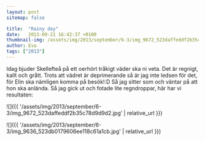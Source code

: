 ```yaml
---
layout: post
sitemap: false

title:  "Rainy day"
date:   2013-09-21 16:42:37 +0100
thumbnail-img: /assets/img/2013/september/6-3/img_9672_523daffeddf2b35c78d9d9d2.jpg
author: Eva
tags: ["2013"]
---
```


Idag bjuder Skellefteå på ett oerhört tråkigt väder ska ni veta. Det är regnigt, kallt och grått. Trots att vädret är deprimerande så är jag inte ledsen för det, för Elin ska nämligen komma på besök!:D Så jag sitter som och väntar på att hon ska anlända. Så jag gick ut och fotade lite regndroppar, här har vi resultaten:

![]({{ '/assets/img/2013/september/6-3/img_9672_523daffeddf2b35c78d9d9d2.jpg'  | relative_url }})

![]({{ '/assets/img/2013/september/6-3/img_9636_523db0179606ee118c61a1cb.jpg'  | relative_url }})

